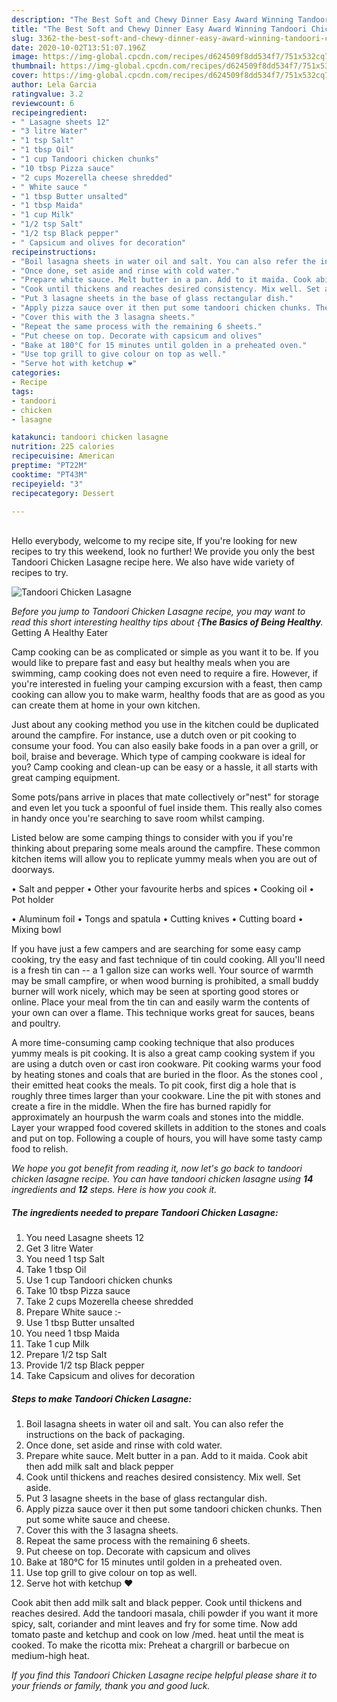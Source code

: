 ```yaml
---
description: "The Best Soft and Chewy Dinner Easy Award Winning Tandoori Chicken Lasagne"
title: "The Best Soft and Chewy Dinner Easy Award Winning Tandoori Chicken Lasagne"
slug: 3362-the-best-soft-and-chewy-dinner-easy-award-winning-tandoori-chicken-lasagne
date: 2020-10-02T13:51:07.196Z
image: https://img-global.cpcdn.com/recipes/d624509f8dd534f7/751x532cq70/tandoori-chicken-lasagne-recipe-main-photo.jpg
thumbnail: https://img-global.cpcdn.com/recipes/d624509f8dd534f7/751x532cq70/tandoori-chicken-lasagne-recipe-main-photo.jpg
cover: https://img-global.cpcdn.com/recipes/d624509f8dd534f7/751x532cq70/tandoori-chicken-lasagne-recipe-main-photo.jpg
author: Lela Garcia
ratingvalue: 3.2
reviewcount: 6
recipeingredient:
- " Lasagne sheets 12"
- "3 litre Water"
- "1 tsp Salt"
- "1 tbsp Oil"
- "1 cup Tandoori chicken chunks"
- "10 tbsp Pizza sauce"
- "2 cups Mozerella cheese shredded"
- " White sauce "
- "1 tbsp Butter unsalted"
- "1 tbsp Maida"
- "1 cup Milk"
- "1/2 tsp Salt"
- "1/2 tsp Black pepper"
- " Capsicum and olives for decoration"
recipeinstructions:
- "Boil lasagna sheets in water oil and salt. You can also refer the instructions on the back of packaging."
- "Once done, set aside and rinse with cold water."
- "Prepare white sauce. Melt butter in a pan. Add to it maida. Cook abit then add milk salt and black pepper"
- "Cook until thickens and reaches desired consistency. Mix well. Set aside."
- "Put 3 lasagne sheets in the base of glass rectangular dish."
- "Apply pizza sauce over it then put some tandoori chicken chunks. Then put some white sauce and cheese."
- "Cover this with the 3 lasagna sheets."
- "Repeat the same process with the remaining 6 sheets."
- "Put cheese on top. Decorate with capsicum and olives"
- "Bake at 180°C for 15 minutes until golden in a preheated oven."
- "Use top grill to give colour on top as well."
- "Serve hot with ketchup ❤"
categories:
- Recipe
tags:
- tandoori
- chicken
- lasagne

katakunci: tandoori chicken lasagne 
nutrition: 225 calories
recipecuisine: American
preptime: "PT22M"
cooktime: "PT43M"
recipeyield: "3"
recipecategory: Dessert

---
```

<br>
Hello everybody, welcome to my recipe site, If you're looking for new recipes to try this weekend, look no further! We provide you only the best Tandoori Chicken Lasagne recipe here. We also have wide variety of recipes to try.
<br>


![Tandoori Chicken Lasagne](https://img-global.cpcdn.com/recipes/d624509f8dd534f7/751x532cq70/tandoori-chicken-lasagne-recipe-main-photo.jpg)

<i>Before you jump to Tandoori Chicken Lasagne recipe, you may want to read this short interesting healthy tips about {<strong>The Basics of Being Healthy</strong>.</i>
Getting A Healthy Eater

    
Camp cooking can be as complicated or simple as you want it to be. If you would like to prepare fast and easy but healthy meals when you are swimming, camp cooking does not even need to require a fire. However, if you're interested in fueling your camping excursion with a feast, then camp cooking can allow you to make warm, healthy foods that are as good as you can create them at home in your own kitchen.

 Just about any cooking method you use in the kitchen could be duplicated around the campfire. For instance, use a dutch oven or pit cooking to consume your food. You can also easily bake foods in a pan over a grill, or boil, braise and beverage. Which type of camping cookware is ideal for you? Camp cooking and clean-up can be easy or a hassle, it all starts with great camping equipment.

Some pots/pans arrive in places that mate collectively or"nest" for storage and even let you tuck a spoonful of fuel inside them. This really also comes in handy once you're searching to save room whilst camping.

Listed below are some camping things to consider with you if you're thinking about preparing some meals around the campfire. These common kitchen items will allow you to replicate yummy meals when you are out of doorways.

• Salt and pepper
• Other your favourite herbs and spices
• Cooking oil
• Pot holder

• Aluminum foil
• Tongs and spatula
• Cutting knives
• Cutting board
• Mixing bowl


If you have just a few campers and are searching for some easy camp cooking, try the easy and fast technique of tin could cooking. All you'll need is a fresh tin can -- a 1 gallon size can works well. Your source of warmth may be small campfire, or when wood burning is prohibited, a small buddy burner will work nicely, which may be seen at sporting good stores or online. Place your meal from the tin can and easily warm the contents of your own can over a flame.  This technique works great for sauces, beans and poultry.

A more time-consuming camp cooking technique that also produces yummy meals is pit cooking.  It is also a great camp cooking system if you are using a dutch oven or cast iron cookware. Pit cooking warms your food by heating stones and coals that are buried in the floor. As the stones cool , their emitted heat cooks the meals. To pit cook, first dig a hole that is roughly three times larger than your cookware. Line the pit with stones and create a fire in the middle. When the fire has burned rapidly for approximately an hourpush the warm coals and stones into the middle. Layer your wrapped food covered skillets in addition to the stones and coals and put on top. Following a couple of hours, you will have some tasty camp food to relish.


<i>We hope you got benefit from reading it, now let's go back to tandoori chicken lasagne recipe. You can have tandoori chicken lasagne using <strong>14</strong> ingredients and <strong>12</strong> steps. Here is how you cook it.
</i>

##### The ingredients needed to prepare Tandoori Chicken Lasagne:

1. You need  Lasagne sheets 12
1. Get 3 litre Water
1. You need 1 tsp Salt
1. Take 1 tbsp Oil
1. Use 1 cup Tandoori chicken chunks
1. Take 10 tbsp Pizza sauce
1. Take 2 cups Mozerella cheese shredded
1. Prepare  White sauce :-
1. Use 1 tbsp Butter unsalted
1. You need 1 tbsp Maida
1. Take 1 cup Milk
1. Prepare 1/2 tsp Salt
1. Provide 1/2 tsp Black pepper
1. Take  Capsicum and olives for decoration


##### Steps to make Tandoori Chicken Lasagne:

1. Boil lasagna sheets in water oil and salt. You can also refer the instructions on the back of packaging.
1. Once done, set aside and rinse with cold water.
1. Prepare white sauce. Melt butter in a pan. Add to it maida. Cook abit then add milk salt and black pepper
1. Cook until thickens and reaches desired consistency. Mix well. Set aside.
1. Put 3 lasagne sheets in the base of glass rectangular dish.
1. Apply pizza sauce over it then put some tandoori chicken chunks. Then put some white sauce and cheese.
1. Cover this with the 3 lasagna sheets.
1. Repeat the same process with the remaining 6 sheets.
1. Put cheese on top. Decorate with capsicum and olives
1. Bake at 180°C for 15 minutes until golden in a preheated oven.
1. Use top grill to give colour on top as well.
1. Serve hot with ketchup ❤


Cook abit then add milk salt and black pepper. Cook until thickens and reaches desired. Add the tandoori masala, chili powder if you want it more spicy, salt, coriander and mint leaves and fry for some time. Now add tomato paste and ketchup and cook on low /med. heat until the meat is cooked. To make the ricotta mix: Preheat a chargrill or barbecue on medium-high heat. 

<i>If you find this Tandoori Chicken Lasagne recipe helpful please share it to your friends or family, thank you and good luck.</i>
